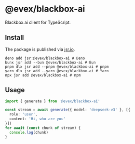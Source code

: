 # @evex/blackbox-ai

Blackbox.ai client for TypeScript.

## Install

The package is published via [jsr.io](https://jsr.io/@evex/blackbox-ai).

```shell
deno add jsr:@evex/blackbox-ai # Deno
bunx jsr add --bun @evex/blackbox-ai # Bun
pnpm dlx jsr add --pnpm @evex/blackbox-ai # pnpm
yarn dlx jsr add --yarn @evex/blackbox-ai # Yarn
npx jsr add @evex/blackbox-ai # npm
```

## Usage

```ts
import { generate } from '@evex/blackbox-ai'

const stream = await generate({ model: 'deepseek-v3' }, [{
  role: 'user',
  content: 'Hi, who are you'
}])
for await (const chunk of stream) {
  console.log(chunk)
}
```
